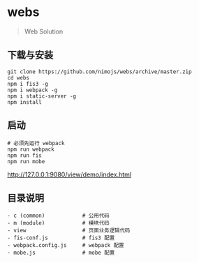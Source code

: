 # webs

> Web Solution

## 下载与安装


```shell
git clone https://github.com/nimojs/webs/archive/master.zip
cd webs
npm i fis3 -g
npm i webpack -g
npm i static-server -g
npm install
```

## 启动

```shell
# 必须先运行 webpack
npm run webpack
npm run fis
npm run mobe
```
http://127.0.0.1:9080/view/demo/index.html


## 目录说明

```
- c (common)            # 公用代码
- m (module)            # 模块代码
- view                  # 页面业务逻辑代码
- fis-conf.js           # fis3 配置
- webpack.config.js     # webpack 配置
- mobe.js               # mobe 配置
```
